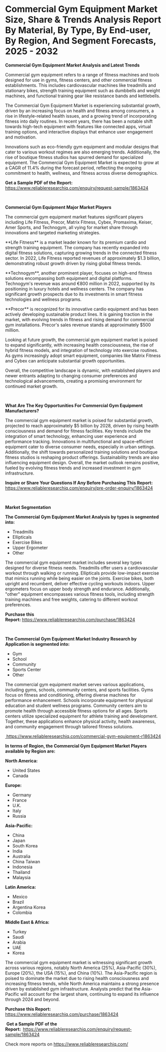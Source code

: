 <p><h1>Commercial Gym Equipment Market Size, Share & Trends Analysis Report By Material, By Type, By End-user, By Region, And Segment Forecasts, 2025 - 2032</h1></p><p><strong>Commercial Gym Equipment Market Analysis and Latest Trends</strong></p>
<p><p>Commercial gym equipment refers to a range of fitness machines and tools designed for use in gyms, fitness centers, and other commercial fitness establishments. This includes cardiovascular machines like treadmills and stationary bikes, strength training equipment such as dumbbells and weight machines, and functional training gear like resistance bands and kettlebells. </p><p>The Commercial Gym Equipment Market is experiencing substantial growth, driven by an increasing focus on health and fitness among consumers, a rise in lifestyle-related health issues, and a growing trend of incorporating fitness into daily routines. In recent years, there has been a notable shift towards high-tech equipment with features like connected apps, virtual training options, and interactive displays that enhance user engagement and motivation. </p><p>Innovations such as eco-friendly gym equipment and modular designs that cater to various workout regimes are also emerging trends. Additionally, the rise of boutique fitness studios has spurred demand for specialized equipment. The Commercial Gym Equipment Market is expected to grow at a CAGR of 11.4% during the forecast period, reflecting the ongoing commitment to health, wellness, and fitness across diverse demographics.</p></p>
<p><strong>Get a Sample PDF of the Report:&nbsp;</strong> <a href="https://www.reliableresearchiq.com/enquiry/request-sample/1863424?utm_campaign=3058&utm_medium=2&utm_source=Github&utm_content=ia&utm_term=04042025&utm_id=commercial-gym-equipment">https://www.reliableresearchiq.com/enquiry/request-sample/1863424</a></p>
<p>&nbsp;</p>
<p><strong>Commercial Gym Equipment Major Market Players</strong></p>
<p><p>The commercial gym equipment market features significant players including Life Fitness, Precor, Matrix Fitness, Cybex, Promaxima, Keiser, Amer Sports, and Technogym, all vying for market share through innovations and targeted marketing strategies.</p><p>**Life Fitness** is a market leader known for its premium cardio and strength training equipment. The company has recently expanded into digital fitness solutions, capturing growing trends in the connected fitness sector. In 2022, Life Fitness reported revenues of approximately $1.3 billion, demonstrating robust growth driven by rising global fitness trends.</p><p>**Technogym**, another prominent player, focuses on high-end fitness solutions encompassing both equipment and digital platforms. Technogym's revenue was around €800 million in 2022, supported by its positioning in luxury hotels and wellness centers. The company has significant growth prospects due to its investments in smart fitness technologies and wellness programs.</p><p>**Precor** is recognized for its innovative cardio equipment and has been actively developing sustainable product lines. It is gaining traction in the market, with evolving trends in fitness and rising demand for commercial gym installations. Precor's sales revenue stands at approximately $500 million.</p><p>Looking at future growth, the commercial gym equipment market is poised to expand significantly, with increasing health consciousness, the rise of hybrid fitness models, and integration of technology into exercise routines. As gyms increasingly adopt smart equipment, companies like Matrix Fitness and Cybex can anticipate substantial growth opportunities.</p><p>Overall, the competitive landscape is dynamic, with established players and newer entrants adapting to changing consumer preferences and technological advancements, creating a promising environment for continued market growth.</p></p>
<p>&nbsp;</p>
<p><strong>What Are The Key Opportunities For Commercial Gym Equipment Manufacturers?</strong></p>
<p><p>The commercial gym equipment market is poised for substantial growth, projected to reach approximately $5 billion by 2028, driven by rising health consciousness and demand for fitness facilities. Key trends include the integration of smart technology, enhancing user experience and performance tracking. Innovations in multifunctional and space-efficient equipment cater to diverse consumer needs, especially in urban settings. Additionally, the shift towards personalized training solutions and boutique fitness studios is reshaping product offerings. Sustainability trends are also influencing equipment design. Overall, the market outlook remains positive, fueled by evolving fitness trends and increased investment in gym infrastructure.</p></p>
<p><strong>Inquire or Share Your Questions If Any Before Purchasing This Report:</strong> <a href="https://www.reliableresearchiq.com/enquiry/pre-order-enquiry/1863424?utm_campaign=3058&utm_medium=2&utm_source=Github&utm_content=ia&utm_term=04042025&utm_id=commercial-gym-equipment">https://www.reliableresearchiq.com/enquiry/pre-order-enquiry/1863424</a></p>
<p>&nbsp;</p>
<p><strong>Market Segmentation</strong></p>
<p><strong>The Commercial Gym Equipment Market Analysis by types is segmented into:</strong></p>
<p><ul><li>Treadmills</li><li>Ellipticals</li><li>Exercise Bikes</li><li>Upper Ergometer</li><li>Other</li></ul></p>
<p><p>The commercial gym equipment market includes several key types designed for diverse fitness needs. Treadmills offer users a cardiovascular workout through walking or running. Ellipticals provide low-impact exercise that mimics running while being easier on the joints. Exercise bikes, both upright and recumbent, deliver effective cycling workouts indoors. Upper ergometers focus on upper body strength and endurance. Additionally, "other" equipment encompasses various fitness tools, including strength training machines and free weights, catering to different workout preferences.</p></p>
<p><strong>Purchase this Report:&nbsp;</strong><a href="https://www.reliableresearchiq.com/purchase/1863424?utm_campaign=3058&utm_medium=2&utm_source=Github&utm_content=ia&utm_term=04042025&utm_id=commercial-gym-equipment">https://www.reliableresearchiq.com/purchase/1863424</a></p>
<p>&nbsp;</p>
<p><strong>The Commercial Gym Equipment Market Industry Research by Application is segmented into:</strong></p>
<p><ul><li>Gym</li><li>School</li><li>Community</li><li>Sports Center</li><li>Other</li></ul></p>
<p><p>The commercial gym equipment market serves various applications, including gyms, schools, community centers, and sports facilities. Gyms focus on fitness and conditioning, offering diverse machines for performance enhancement. Schools incorporate equipment for physical education and student wellness programs. Community centers aim to promote health through accessible fitness options for all ages. Sports centers utilize specialized equipment for athlete training and development. Together, these applications enhance physical activity, health awareness, and community engagement through tailored fitness solutions.</p></p>
<p><a href="https://www.reliableresearchiq.com/commercial-gym-equipment-r1863424?utm_campaign=3058&utm_medium=2&utm_source=Github&utm_content=ia&utm_term=04042025&utm_id=commercial-gym-equipment">&nbsp;https://www.reliableresearchiq.com/commercial-gym-equipment-r1863424</a></p>
<p><strong>In terms of Region, the Commercial Gym Equipment Market Players available by Region are:</strong></p>
<p>
    <p> <strong> North America: </strong>
        <ul>
            <li>United States</li>
            <li>Canada</li>
        </ul>
        </p> 
    <p> <strong> Europe: </strong>
        <ul>
            <li>Germany</li>
            <li>France</li>
            <li>U.K.</li>
            <li>Italy</li>
            <li>Russia</li>
        </ul>
        </p> 
    <p> <strong> Asia-Pacific: </strong>
        <ul>
            <li>China</li>
            <li>Japan</li>
            <li>South Korea</li>
            <li>India</li>
            <li>Australia</li>
            <li>China Taiwan</li>
            <li>Indonesia</li>
            <li>Thailand</li>
            <li>Malaysia</li>
        </ul>
        </p> 
    <p> <strong> Latin America: </strong>
        <ul>
            <li>Mexico</li>
            <li>Brazil</li>
            <li>Argentina Korea</li>
            <li>Colombia</li>
        </ul>
        </p> 
    <p> <strong> Middle East & Africa: </strong>
        <ul>
            <li>Turkey</li>
            <li>Saudi</li>
            <li>Arabia</li>
            <li>UAE</li>
            <li>Korea</li>
        </ul>
    </p>
    </p>
<p><p>The commercial gym equipment market is witnessing significant growth across various regions, notably North America (25%), Asia-Pacific (30%), Europe (20%), the USA (15%), and China (10%). The Asia-Pacific region is poised to dominate the market due to rising health consciousness and increasing fitness trends, while North America maintains a strong presence driven by established gym infrastructure. Analysts predict that the Asia-Pacific will account for the largest share, continuing to expand its influence through 2024 and beyond.</p></p>
<p><strong>Purchase this Report: </strong><a href="https://www.reliableresearchiq.com/purchase/1863424?utm_campaign=3058&utm_medium=2&utm_source=Github&utm_content=ia&utm_term=04042025&utm_id=commercial-gym-equipment">https://www.reliableresearchiq.com/purchase/1863424</a></p>
<p>&nbsp;<strong>Get a Sample PDF of the Report:&nbsp;&nbsp;</strong><a href="https://www.reliableresearchiq.com/enquiry/request-sample/1863424?utm_campaign=3058&utm_medium=2&utm_source=Github&utm_content=ia&utm_term=04042025&utm_id=commercial-gym-equipment">https://www.reliableresearchiq.com/enquiry/request-sample/1863424</a></p>
<p><strong></strong></p>
<p>Check more reports on <a href="https://www.reliableresearchiq.com/?utm_campaign=3058&utm_medium=2&utm_source=Github&utm_content=ia&utm_term=04042025&utm_id=commercial-gym-equipment">https://www.reliableresearchiq.com/</a></p>